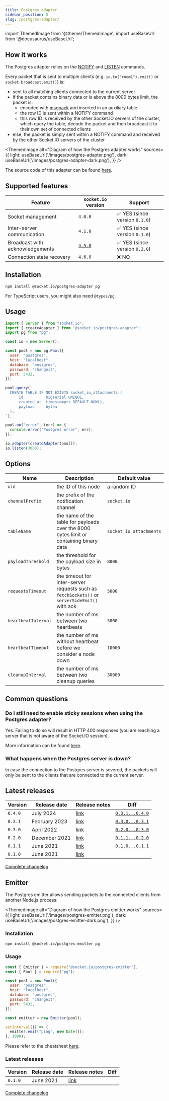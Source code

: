 ```yaml
---
title: Postgres adapter
sidebar_position: 5
slug: /postgres-adapter/
---
```


import ThemedImage from '@theme/ThemedImage';
import useBaseUrl from '@docusaurus/useBaseUrl';

## How it works

The Postgres adapter relies on the [NOTIFY](https://www.postgresql.org/docs/current/sql-notify.html) and [LISTEN](https://www.postgresql.org/docs/current/sql-listen.html) commands.

Every packet that is sent to multiple clients (e.g. `io.to("room1").emit()` or `socket.broadcast.emit()`) is:

- sent to all matching clients connected to the current server
- if the packet contains binary data or is above the 8000 bytes limit, the packet is:
  - encoded with [msgpack](https://msgpack.org/) and inserted in an auxiliary table
  - the row ID is sent within a NOTIFY command
  - this row ID is received by the other Socket.IO servers of the cluster, which query the table, decode the packet and then broadcast it to their own set of connected clients
- else, the packet is simply sent within a NOTIFY command and received by the other Socket.IO servers of the cluster

<ThemedImage
  alt="Diagram of how the Postgres adapter works"
  sources={{
    light: useBaseUrl('/images/postgres-adapter.png'),
    dark: useBaseUrl('/images/postgres-adapter-dark.png'),
  }}
/>

The source code of this adapter can be found [here](https://github.com/socketio/socket.io-postgres-adapter).

## Supported features

| Feature                         | `socket.io` version                 | Support                                        |
|---------------------------------|-------------------------------------|------------------------------------------------|
| Socket management               | `4.0.0`                             | :white_check_mark: YES (since version `0.1.0`) |
| Inter-server communication      | `4.1.0`                             | :white_check_mark: YES (since version `0.1.0`) |
| Broadcast with acknowledgements | [`4.5.0`](../../changelog/4.5.0.md) | :white_check_mark: YES (since version `0.3.0`) |
| Connection state recovery       | [`4.6.0`](../../changelog/4.6.0.md) | :x: NO                                         |

## Installation

```
npm install @socket.io/postgres-adapter pg
```

For TypeScript users, you might also need `@types/pg`.

## Usage

```js
import { Server } from "socket.io";
import { createAdapter } from "@socket.io/postgres-adapter";
import pg from "pg";

const io = new Server();

const pool = new pg.Pool({
  user: "postgres",
  host: "localhost",
  database: "postgres",
  password: "changeit",
  port: 5432,
});

pool.query(`
  CREATE TABLE IF NOT EXISTS socket_io_attachments (
      id          bigserial UNIQUE,
      created_at  timestamptz DEFAULT NOW(),
      payload     bytea
  );
`);

pool.on("error", (err) => {
  console.error("Postgres error", err);
});

io.adapter(createAdapter(pool));
io.listen(3000);
```

## Options

| Name                | Description                                                                                   | Default value           |
|---------------------|-----------------------------------------------------------------------------------------------|-------------------------|
| `uid`               | the ID of this node                                                                           | a random ID             |
| `channelPrefix`     | the prefix of the notification channel                                                        | `socket.io`             |
| `tableName`         | the name of the table for payloads over the 8000 bytes limit or containing binary data        | `socket_io_attachments` |
| `payloadThreshold`  | the threshold for the payload size in bytes                                                   | `8000`                  |
| `requestsTimeout`   | the timeout for inter-server requests such as `fetchSockets()` or `serverSideEmit()` with ack | `5000`                  |
| `heartbeatInterval` | the number of ms between two heartbeats                                                       | `5000`                  |
| `heartbeatTimeout`  | the number of ms without heartbeat before we consider a node down                             | `10000`                 |
| `cleanupInterval`   | the number of ms between two cleanup queries                                                  | `30000`                 |

## Common questions

### Do I still need to enable sticky sessions when using the Postgres adapter?

Yes. Failing to do so will result in HTTP 400 responses (you are reaching a server that is not aware of the Socket.IO session).

More information can be found [here](../02-Server/using-multiple-nodes.md#why-is-sticky-session-required).

### What happens when the Postgres server is down?

In case the connection to the Postgres server is severed, the packets will only be sent to the clients that are connected to the current server.

## Latest releases

| Version | Release date  | Release notes                                                                     | Diff                                                                                            |
|---------|---------------|-----------------------------------------------------------------------------------|-------------------------------------------------------------------------------------------------|
| `0.4.0` | July 2024     | [link](https://github.com/socketio/socket.io-postgres-adapter/releases/tag/0.4.0) | [`0.3.1...0.4.0`](https://github.com/socketio/socket.io-postgres-adapter/compare/0.3.1...0.4.0) |
| `0.3.1` | February 2023 | [link](https://github.com/socketio/socket.io-postgres-adapter/releases/tag/0.3.1) | [`0.3.0...0.3.1`](https://github.com/socketio/socket.io-postgres-adapter/compare/0.3.0...0.3.1) |
| `0.3.0` | April 2022    | [link](https://github.com/socketio/socket.io-postgres-adapter/releases/tag/0.3.0) | [`0.2.0...0.3.0`](https://github.com/socketio/socket.io-postgres-adapter/compare/0.2.0...0.3.0) |
| `0.2.0` | December 2021 | [link](https://github.com/socketio/socket.io-postgres-adapter/releases/tag/0.2.0) | [`0.1.1...0.2.0`](https://github.com/socketio/socket.io-postgres-adapter/compare/0.1.1...0.2.0) |
| `0.1.1` | June 2021     | [link](https://github.com/socketio/socket.io-postgres-adapter/releases/tag/0.1.1) | [`0.1.0...0.1.1`](https://github.com/socketio/socket.io-postgres-adapter/compare/0.1.0...0.1.1) |
| `0.1.0` | June 2021     | [link](https://github.com/socketio/socket.io-postgres-adapter/releases/tag/0.1.0) |                                                                                                 |

[Complete changelog](https://github.com/socketio/socket.io-postgres-adapter/blob/main/CHANGELOG.md)

## Emitter

The Postgres emitter allows sending packets to the connected clients from another Node.js process:

<ThemedImage
  alt="Diagram of how the Postgres emitter works"
  sources={{
    light: useBaseUrl('/images/postgres-emitter.png'),
    dark: useBaseUrl('/images/postgres-emitter-dark.png'),
  }}
/>

### Installation

```
npm install @socket.io/postgres-emitter pg
```

### Usage

```js
const { Emitter } = require("@socket.io/postgres-emitter");
const { Pool } = require("pg");

const pool = new Pool({
  user: "postgres",
  host: "localhost",
  database: "postgres",
  password: "changeit",
  port: 5432,
});

const emitter = new Emitter(pool);

setInterval(() => {
  emitter.emit("ping", new Date());
}, 1000);
```

Please refer to the cheatsheet [here](adapter.md#emitter-cheatsheet).

### Latest releases

| Version | Release date | Release notes                                                                     | Diff |
|---------|--------------|-----------------------------------------------------------------------------------|------|
| `0.1.0` | June 2021    | [link](https://github.com/socketio/socket.io-postgres-emitter/releases/tag/0.1.0) |      |

[Complete changelog](https://github.com/socketio/socket.io-postgres-emitter/blob/main/CHANGELOG.md)
